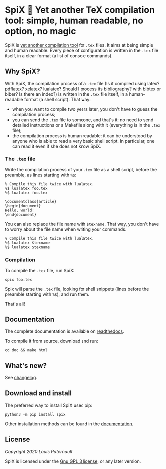 # SpiX 🦜 Yet another TeX compilation tool: simple, human readable, no option, no magic

SpiX is [yet another compilation tool](https://www.ctan.org/topic/compilation) for ``.tex`` files. It aims at being simple and human readable. Every piece of configuration is written in the ``.tex`` file itself, in a clear format (a list of console commands).

## Why SpiX?

With SpiX, the compilation process of a ``.tex`` file (Is it compiled using latex? pdflatex? xelatex? lualatex? Should I process its bibliography? with bibtex or biber? Is there an index?) is written in the ``.tex`` file itself, in a human-readable format (a shell script). That way:

- when you want to compile two years later, you don't have to guess the compilation process;
- you can send the ``.tex`` file to someone, and that's it: no need to send detailed instructions or a Makefile along with it (everything is in the ``.tex`` file);
- the compilation process is human readable: it can be understood by anyone who is able to read a very basic shell script. In particular, one can read it even if she does not know SpiX.

### The ``.tex`` file

Write the compilation process of your ``.tex`` file as a shell script, before the preamble, as lines starting with ``%$``:

    % Compile this file twice with lualatex.
    %$ lualatex foo.tex
    %$ lualatex foo.tex
 
    \documentclass{article}
    \begin{document}
    Hello, world!
    \end{document}

You can also replace the file name with ``$texname``. That way, you don't have to worry about the file name when writing your commands.

    % Compile this file twice with lualatex.
    %$ lualatex $texname
    %$ lualatex $texname

### Compilation

To compile the ``.tex`` file, run SpiX:

    spix foo.tex

Spix will parse the ``.tex`` file, looking for shell snippets (lines before the preamble starting with ``%$``), and run them.

That's all!

## Documentation

The complete documentation is available on [readthedocs](http://spix.readthedocs.io).

To compile it from source, download and run:

    cd doc && make html

## What's new?

See [changelog](https://framagit.org/spalax/spix/blob/master/CHANGELOG.md).

## Download and install

The preferred way to install SpiX used pip:

    python3 -m pip install spix

Other installation methods can be found in the [documentation](https://spix.readthedocs.io/en/latest/install/).

## License

*Copyright 2020 Louis Paternault*

SpiX is licensed under the [Gnu GPL 3 license](https://www.gnu.org/licenses/gpl-3.0.html), or any later version.
